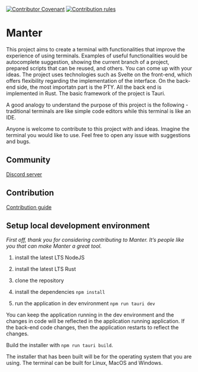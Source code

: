 [![Contributor Covenant](https://img.shields.io/badge/Contributor%20Covenant-2.1-4baaaa.svg)](https://github.com/iondodon/manter/blob/main/CODE_OF_CONDUCT.md)
[![Contribution rules](https://img.shields.io/badge/Contribution%20rules-1.0-green)](https://github.com/iondodon/manter/blob/main/CONTRIBUTING.md)


# Manter

This project aims to create a terminal with functionalities that improve the experience of using terminals. Examples of useful functionalities would be autocomplete suggestion, showing the current branch of a project, prepared scripts that can be reused, and others. You can come up with your ideas. The project uses technologies such as Svelte on the front-end, which offers flexibility regarding the implementation of the interface. On the back-end side, the most importatn part is the PTY. All the back end is implemented in Rust. The basic framework of the project is Tauri.

A good analogy to understand the purpose of this project is the following - traditional terminals are like simple code editors while this terminal is like an IDE.

Anyone is welcome to contribute to this project with and ideas. Imagine the terminal you would like to use. Feel free to open any issue with suggestions and bugs.

## Community

[Discord server](https://discord.gg/k4FFFPK3ZR)

## Contribution

[Contribution guide](https://github.com/iondodon/manter/blob/main/CONTRIBUTING.md)

## Setup local development environment

*First off, thank you for considering contributing to Manter. It’s people like you that can make Manter a great tool.*

1. install the latest LTS NodeJS

2. install the latest LTS Rust

2. clone the repository

3. install the dependencies ```npm install```

4. run the application in dev environment ```npm run tauri dev```

You can keep the application running in the dev environment and the changes in code will be reflected in the application running application. If the back-end code changes, then the application restarts to reflect the changes.

Build the installer with ```npm run tauri build```.

The installer that has been built will be for the operating system that you are using. The terminal can be built for Linux, MacOS and Windows.
